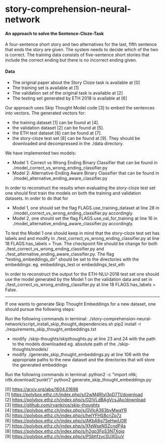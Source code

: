 # story-comprehension-neural-network

#### An approach to solve the Sentence-Cloze-Task

A four-sentence short story and two alternatives for the last, fifth sentence that ends the story are given.
The system needs to decide which of the two is correct. The training data consists of five-sentence short stories that
include the correct ending but there is no incorrect ending given.

#### Data
- The original paper about the Story Cloze task is available at [0]
- The training set is available at [1]
- The validation set of the original task is available at [2]
- The testing set generated by ETH 2018 is available at [6]

Our approach uses Skip Thought Model code [3] to embed the sentences into vectors.
The generated vectors for:
 - the training dataset [1] can be found at [4].
 - the validation dataset [2] can be found at [5].
 - the ETH test dataset [6] can be found at [7].
 - the story-cloze test set [8] can be found at [9].
They should be downloaded and decompressed in the ./data directory.

We have implemented two models:
- Model 1: Correct vs Wrong Ending Binary Classifier that can be found in ./model_correct_vs_wrong_ending_classifier.py
- Model 2: Alternative-Ending Aware Binary Classifier that can be found in ./model_alternative_ending_aware_classifier.py

In order to reconstruct the results when evaluating the story-cloze test set one should first train the models
on both the training and validation datasets. In order to do that for
- Model 1, one should set the flag FLAGS.use_training_dataset at line 28 in ./model_correct_vs_wrong_ending_classifier.py accordingly.
- Model 2, one should set the flag FLAGS.use_val_for_training at line 16 in ./model_alternative_ending_aware_classifier.py accordingly.

To test the Model 1 one should keep in mind that the story-cloze test set has labels and
and modify in ./test_correct_vs_wrong_ending_classifier.py at line 18 FLAGS.has_labels = True.
The checkpoint file should be change for both ./test_correct_vs_wrong_ending_classifier.py and ./test_alternative_ending_aware_classifier.py.
The flag "testing_embeddings_dir" should be set to the directories with the embeddings: eg. embeddings_test or embeddings_test_eth

In order to reconstruct the output for the ETH-NLU-2018 test set one should use the model generated by the Model 1 on
the validation data and set in ./test_correct_vs_wrong_ending_classifier.py at line 18 FLAGS.has_labels = False.

__________________________________________________________________________________________________________
If one wants to generate Skip Thought Embeddings for a new dataset, one should pursue the following steps:

Run the following commands in terminal:
./story-comprehension-neural-network/script_install_skip_thought_dependencies.sh
pip2 install -r ./requirements_skip_thought_embeddings.txt

- modify ./skip-thoughts/skipthoughts.py at line 23 and 24 with the path to the models downloaded
eg. absolute path of the ./skip-thoughts/models/
- modify ./generate_skip_thought_embeddings.py at line 106 with the appropriate paths
to the new dataset and the directories that will store the generated embeddings

Run the following commands in terminal:
python2 -c "import nltk; nltk.download('punkt')"
python2 generate_skip_thought_embeddings.py


[0]  https://arxiv.org/abs/1604.01696 <br/>
[1]  https://polybox.ethz.ch/index.php/s/l2wM4RIyI3pD7Tl/download <br/>
[2]  https://polybox.ethz.ch/index.php/s/02IVLdBAgVcsJAx/download <br/>
[3]  https://github.com/ryankiros/skip-thoughts <br/>
[4]  https://polybox.ethz.ch/index.php/s/GVlcA363bvMwaYR <br/>
[5]  https://polybox.ethz.ch/index.php/s/helYFHS8criZp7z <br/>
[6]  https://polybox.ethz.ch/index.php/s/AKbA8g7SeHwjU0R <br/>
[7]  https://polybox.ethz.ch/index.php/s/XfeWseNSZcndP4a <br/>
[8]  https://polybox.ethz.ch/index.php/s/h2gp3FpS3N7Xgiq <br/>
[9]  https://polybox.ethz.ch/index.php/s/PSbhfzycSUXGjuV <br/>